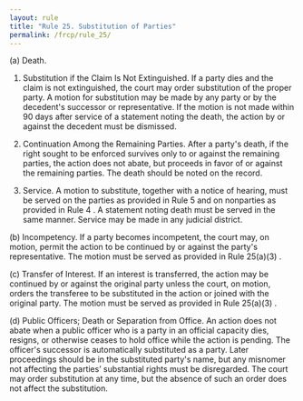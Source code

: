 ```yaml
---
layout: rule
title: "Rule 25. Substitution of Parties"
permalink: /frcp/rule_25/
---
```


(a) Death.


1. Substitution if the Claim Is Not Extinguished. If a party dies and the claim is not extinguished, the court may order substitution of the proper party. A motion for substitution may be made by any party or by the decedent's successor or representative. If the motion is not made within 90 days after service of a statement noting the death, the action by or against the decedent must be dismissed.


2. Continuation Among the Remaining Parties. After a party's death, if the right sought to be enforced survives only to or against the remaining parties, the action does not abate, but proceeds in favor of or against the remaining parties. The death should be noted on the record.


3. Service. A motion to substitute, together with a notice of hearing, must be served on the parties as provided in Rule 5 and on nonparties as provided in Rule 4 . A statement noting death must be served in the same manner. Service may be made in any judicial district.


(b) Incompetency. If a party becomes incompetent, the court may, on motion, permit the action to be continued by or against the party's representative. The motion must be served as provided in Rule 25(a)(3) .


(c) Transfer of Interest. If an interest is transferred, the action may be continued by or against the original party unless the court, on motion, orders the transferee to be substituted in the action or joined with the original party. The motion must be served as provided in Rule 25(a)(3) .


(d) Public Officers; Death or Separation from Office. An action does not abate when a public officer who is a party in an official capacity dies, resigns, or otherwise ceases to hold office while the action is pending. The officer's successor is automatically substituted as a party. Later proceedings should be in the substituted party's name, but any misnomer not affecting the parties’ substantial rights must be disregarded. The court may order substitution at any time, but the absence of such an order does not affect the substitution.
